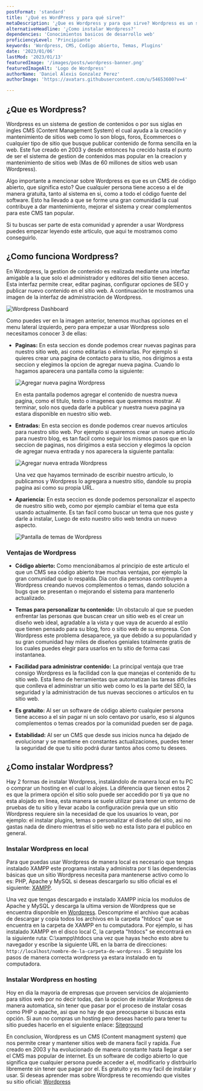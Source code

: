 ```yaml
---
postFormat: 'standard'
title: '¿Qué es WordPress y para qué sirve?'
metaDescription: '¿Que es Wordpress y para que sirve? Wordpress es un sistema de gestion de contenido que ayuda a administrar el contenido de un sitio web.'
alternativeHeadline: '¿Como instalar Wordpress?'
dependencies: 'Conocimientos basicos de desarrollo web'
proficiencyLevel: 'Principiante'
keywords: 'Wordpress, CMS, Codigo abierto, Temas, Plugins'
date: '2023/01/06'
lastMod: '2023/01/13'
featuredImage: '/images/posts/wordpress-banner.png'
featuredImageAlt: 'Logo de Wordpress'
authorName: 'Daniel Alexis Gonzalez Perez'
authorImage: 'https://avatars.githubusercontent.com/u/54653600?v=4'

---
```

## ¿Que es Wordpress?

Wordpress es un sistema de gestion de contenidos o por sus siglas en ingles CMS (Content Management System) el cual ayuda a la creación y mantenimiento de sitios web como lo son  blogs, foros, Ecommerces o cualquier tipo de sitio que busque publicar contenido de forma sencilla en la web. Este fue creado en 2003 y desde entonces ha crecido hasta el punto de ser el sistema de gestion de contenidos mas popular en la creacion y mantenimiento de sitios web (Mas de 60 millones de sitios web usan Wordpress).

Algo importante a mencionar sobre Wordpress es que es un CMS de código abierto, que significa esto? Que cualquier persona tiene acceso a el de manera gratuita, tanto al sistema en si, como a todo el código fuente del software. Esto ha llevado a que se forme una gran comunidad la cual contribuye a dar mantenimiento, mejorar el sistema y crear complementos para este CMS tan popular.

Si tu buscas ser parte de esta comunidad y aprender a usar Wordpress puedes empezar leyendo este articulo, que aqui te mostramos como conseguirlo.

## ¿Como funciona Wordpress?

En Wordpress, la gestion de contenido es realizada mediante una interfaz amigable a la que solo el administrador y editores del sitio tienen acceso. Esta interfaz permite crear, editar paginas, configurar opciones de SEO y publicar nuevo contenido en el sitio web. A continuación te mostramos una imagen de la interfaz de administración de Wordpress.

![Wordpress Dashboard](/images/posts/wordpress-dashboard.png)

Como puedes ver en la imagen anterior, tenemos muchas opciones en el menu lateral izquierdo, pero para empezar a usar Wordpress solo necesitamos conocer 3 de ellas:

- **Paginas:**
    En esta seccion es donde podemos crear nuevas paginas para nuestro sitio web, asi como editarlas o eliminarlas. Por ejemplo si quieres crear una pagina de contacto para tu sitio, nos dirigimos a esta seccion y elegimos la opcion de agregar nueva pagina. Cuando lo hagamos aparecera una pantalla como la siguiente:

    ![Agregar nueva pagina Wordpress](/images/posts/agregar-nueva-pagina-wordpress.png)

    En esta pantalla podemos agregar el contenido de nuestra nueva pagina, como el titulo, texto o imagenes que queremos mostrar. Al terminar, solo nos queda darle a publicar y nuestra nueva pagina ya estara disponible en nuestro sitio web.

- **Entradas:**
    En esta seccion es donde podemos crear nuevos articulos para nuestro sitio web. Por ejemplo si queremos crear un nuevo articulo para nuestro blog, es tan facil como seguir los mismos pasos que en la seccion de paginas, nos dirigimos a esta seccion y elegimos la opcion de agregar nueva entrada y nos aparecera la siguiente pantalla:

    ![Agregar nueva entrada Wordpress](/images/posts/agregar-nueva-entrada-wordpress.png)

    Una vez que hayamos terminado de escribir nuestro articulo, lo publicamos y Wordpress lo agregara a nuestro sitio, dandole su propia pagina asi como su propia URL.

- **Apariencia:**
    En esta seccion es donde podemos personalizar el aspecto de nuestro sitio web, como por ejemplo cambiar el tema que esta usando actualmente. Es tan facil como buscar un tema que nos guste y darle a instalar, Luego de esto nuestro sitio web tendra un nuevo aspecto.

    ![Pantalla de temas de Wordpress](/images/posts/apariencia-wordpress.png)

### Ventajas de Wordpress

- **Código abierto:**
    Como mencionábamos al principio de este articulo el que un CMS sea código abierto trae muchas ventajas, por ejemplo la gran comunidad que lo respalda. Dia con dia personas contribuyen a Wordpress creando nuevos complementos o temas, dando solución a bugs que se presentan o mejorando el sistema para mantenerlo actualizado.


- **Temas para personalizar tu contenido:**
    Un obstaculo al que se pueden enfrentar las personas que buscan crear un sitio web es el crear un diseño web ideal, agradable a la vista y que vaya de acuerdo al estilo que tienen pensado para su blog, foro o sitio web de su empresa. Con Wordpress este problema desaparece, ya que debido a su popularidad y su gran comunidad hay miles de diseños geniales totalmente gratis de los cuales puedes elegir para usarlos en tu sitio de forma casi instantanea.
    
- **Facilidad para administrar contenido:**
    La principal ventaja que trae consigo Wordpress es la facilidad con la que manejas el contenido de tu sitio web. Esta lleno de herramientas que automatizan las tareas difíciles que conlleva el administrar un sitio web como lo es la parte del SEO, la seguridad y la administración de tus nuevas secciones o artículos en tu sitio web.
    
- **Es gratuito:**
    Al ser un software de código abierto cualquier persona tiene acceso a el sin pagar ni un solo centavo por usarlo, eso si algunos complementos o temas creados por la comunidad pueden ser de paga.
    
- **Estabilidad:**
    Al ser un CMS que desde sus inicios nunca ha dejado de evolucionar y se mantiene en constantes actualizaciones, puedes tener la seguridad de que tu sitio podrá durar tantos años como tu desees.

## ¿Como instalar Wordpress?

Hay 2 formas de instalar Wordpress, instalándolo de manera local en tu PC o comprar un hosting en el cual lo alojes. La diferencia que tienen estos 2 es que la primera opción el sitio solo puede ser accedido por ti ya que no esta alojado en linea, esta manera se suele utilizar para tener un entorno de pruebas de tu sitio y llevar acabo la configuración previa que un sitio Wordpress requiere sin la necesidad de que los usuarios lo vean, por ejemplo: el instalar plugins, temas o personalizar el diseño del sitio, asi no gastas nada de dinero mientras el sitio web no esta listo para el publico en general.

### Instalar Wordpress en local
Para que puedas usar Wordpress de manera local es necesario que tengas instalado XAMPP este programa instala y administra por ti las dependencias básicas que un sitio Wordpress necesita para mantenerse activo como lo es: PHP, Apache y MySQL si deseas descargarlo su sitio oficial es el siguiente: [XAMPP](https://www.apachefriends.org/es/). 

Una vez que tengas descargado e instalado XAMPP inicia los modulos de Apache y MySQL y descarga la ultima version de Wordpress que se encuentra disponible en [Wordpress](https://Wordpress.org). Descomprime el archivo que acabas de descargar y copia todos los archivos en la carpeta "htdocs" que se encuentra en la carpeta de XAMPP en tu computadora. Por ejemplo, si has instalado XAMPP en el disco local C, la carpeta "htdocs" se encontrará en la siguiente ruta: C:\xampp\htdocs una vez que hayas hecho esto abre tu navegador y escribe la siguiente URL en la barra de direcciones: `http://localhost/nombre-de-la-carpeta-de-wordpress` . Si seguiste los pasos de manera correcta wordpress ya estara instalado en tu computadora.



### Instalar Wordpress en hosting
 Hoy en dia la mayoria de empresas que proveen servicios de alojamiento para sitios web por no decir todas, dan la opcion de instalar Wordpress de manera automatica, sin tener que pasar por el proceso de instalar cosas como PHP o apache, asi que no hay de que preocuparse si buscas esta opción. Si aun no compras un hosting pero deseas hacerlo para tener tu sitio puedes hacerlo en el siguiente enlace: [Siteground](https://es.siteground.com/hosting-wordpress.htm)

En conclusion, Wordpress es un CMS (Content managment system) que nos permite crear y mantener sitios web de manera facil y rapida. Fue creado en 2003 y ha evolucionado de manera constante hasta llegar a ser el CMS mas popular de internet. Es un software de codigo abierto lo que significa que cualquier persona puede acceder a el, modificarlo y distrbuirlo libremente sin tener que pagar por el. Es gratuito y es muy facil de instalar y usar. Si deseas aprender mas sobre Wordpress te recomiendo que visites su sitio oficial: [Wordpress](https://Wordpress.org)